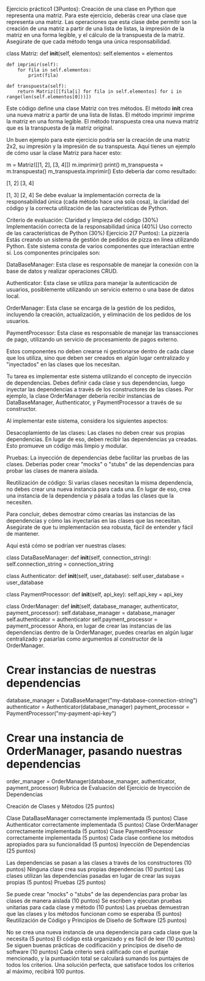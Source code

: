 Ejercicio práctico1 (3Puntos): Creación de una clase en Python que representa una matriz.
Para este ejercicio, deberás crear una clase que representa una matriz. Las operaciones que esta clase debe permitir son la creación de una matriz a partir de una lista de listas, la impresión de la matriz en una forma legible, y el cálculo de la transpuesta de la matriz. Asegúrate de que cada método tenga una única responsabilidad.


class Matriz:
    def __init__(self, elementos):
        self.elementos = elementos

    def imprimir(self):
        for fila in self.elementos:
            print(fila)

    def transpuesta(self):
        return Matriz([[fila[i] for fila in self.elementos] for i in range(len(self.elementos[0]))])
Este código define una clase Matriz con tres métodos. El método __init__ crea una nueva matriz a partir de una lista de listas. El método imprimir imprime la matriz en una forma legible. El método transpuesta crea una nueva matriz que es la transpuesta de la matriz original.

Un buen ejemplo para este ejercicio podría ser la creación de una matriz 2x2, su impresión y la impresión de su transpuesta. Aquí tienes un ejemplo de cómo usar la clase Matriz para hacer esto:


m = Matriz([[1, 2], [3, 4]])
m.imprimir()
print()
m_transpuesta = m.transpuesta()
m_transpuesta.imprimir()
Esto debería dar como resultado:


[1, 2]
[3, 4]

[1, 3]
[2, 4]
Se debe evaluar la implementación correcta de la responsabilidad única (cada método hace una sola cosa), la claridad del código y la correcta utilización de las características de Python.

Criterio de evaluación:
Claridad y limpieza del código (30%)
Implementación correcta de la responsabilidad única (40%)
Uso correcto de las características de Python (30%)
Ejercicio 2(7 Puntos): La pizzería
Estás creando un sistema de gestión de pedidos de pizza en línea utilizando Python. Este sistema consta de varios componentes que interactúan entre sí. Los componentes principales son:

DataBaseManager: Esta clase es responsable de manejar la conexión con la base de datos y realizar operaciones CRUD.

Authenticator: Esta clase se utiliza para manejar la autenticación de usuarios, posiblemente utilizando un servicio externo o una base de datos local.

OrderManager: Esta clase se encarga de la gestión de los pedidos, incluyendo la creación, actualización, y eliminación de los pedidos de los usuarios.

PaymentProcessor: Esta clase es responsable de manejar las transacciones de pago, utilizando un servicio de procesamiento de pagos externo.

Estos componentes no deben crearse ni gestionarse dentro de cada clase que los utiliza, sino que deben ser creados en algún lugar centralizado y "inyectados" en las clases que los necesitan.

Tu tarea es implementar este sistema utilizando el concepto de inyección de dependencias. Debes definir cada clase y sus dependencias, luego inyectar las dependencias a través de los constructores de las clases. Por ejemplo, la clase OrderManager debería recibir instancias de DataBaseManager, Authenticator, y PaymentProcessor a través de su constructor.

Al implementar este sistema, considera los siguientes aspectos:

Desacoplamiento de las clases: Las clases no deben crear sus propias dependencias. En lugar de eso, deben recibir las dependencias ya creadas. Esto promueve un código más limpio y modular.

Pruebas: La inyección de dependencias debe facilitar las pruebas de las clases. Deberías poder crear "mocks" o "stubs" de las dependencias para probar las clases de manera aislada.

Reutilización de código: Si varias clases necesitan la misma dependencia, no debes crear una nueva instancia para cada una. En lugar de eso, crea una instancia de la dependencia y pásala a todas las clases que la necesiten.

Para concluir, debes demostrar cómo crearías las instancias de las dependencias y cómo las inyectarías en las clases que las necesitan. Asegúrate de que tu implementación sea robusta, fácil de entender y fácil de mantener.

Aquí está cómo se podrían ver nuestras clases:


class DataBaseManager:
    def __init__(self, connection_string):
        self.connection_string = connection_string

class Authenticator:
    def __init__(self, user_database):
        self.user_database = user_database

class PaymentProcessor:
    def __init__(self, api_key):
        self.api_key = api_key

class OrderManager:
    def __init__(self, database_manager, authenticator, payment_processor):
        self.database_manager = database_manager
        self.authenticator = authenticator
        self.payment_processor = payment_processor
Ahora, en lugar de crear las instancias de las dependencias dentro de la OrderManager, puedes crearlas en algún lugar centralizado y pasarlas como argumentos al constructor de la OrderManager.


# Crear instancias de nuestras dependencias
database_manager = DataBaseManager("my-database-connection-string")
authenticator = Authenticator(database_manager)
payment_processor = PaymentProcessor("my-payment-api-key")

# Crear una instancia de OrderManager, pasando nuestras dependencias
order_manager = OrderManager(database_manager, authenticator, payment_processor)
Rubrica de Evaluación del Ejercicio de Inyección de Dependencias

Creación de Clases y Métodos (25 puntos)

Clase DataBaseManager correctamente implementada (5 puntos)
Clase Authenticator correctamente implementada (5 puntos)
Clase OrderManager correctamente implementada (5 puntos)
Clase PaymentProcessor correctamente implementada (5 puntos)
Cada clase contiene los métodos apropiados para su funcionalidad (5 puntos)
Inyección de Dependencias (25 puntos)

Las dependencias se pasan a las clases a través de los constructores (10 puntos)
Ninguna clase crea sus propias dependencias (10 puntos)
Las clases utilizan las dependencias pasadas en lugar de crear las suyas propias (5 puntos)
Pruebas (25 puntos)

Se puede crear "mocks" o "stubs" de las dependencias para probar las clases de manera aislada (10 puntos)
Se escriben y ejecutan pruebas unitarias para cada clase y método (10 puntos)
Las pruebas demuestran que las clases y los métodos funcionan como se esperaba (5 puntos)
Reutilización de Código y Principios de Diseño de Software (25 puntos)

No se crea una nueva instancia de una dependencia para cada clase que la necesita (5 puntos)
El código está organizado y es fácil de leer (10 puntos)
Se siguen buenas prácticas de codificación y principios de diseño de software (10 puntos)
Cada criterio será calificado con el puntaje mencionado, y la puntuación total se calculará sumando los puntajes de todos los criterios. Una solución perfecta, que satisface todos los criterios al máximo, recibirá 100 puntos.